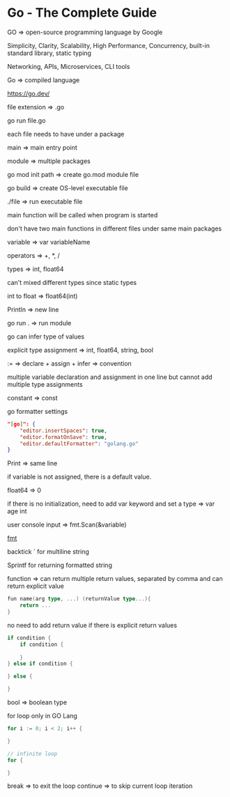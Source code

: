 # Go - The Complete Guide

GO => open-source programming language by Google

Simplicity, Clarity, Scalability, High Performance, Concurrency, built-in standard library, static typing

Networking, APIs, Microservices, CLI tools

Go => compiled language

<https://go.dev/>

file extension => .go

go run file.go

each file needs to have under a package

main => main entry point

module => multiple packages

go mod init path => create go.mod module file

go build => create OS-level executable file

./file => run executable file

main function will be called when program is started

don't have two main functions in different files under same main packages

variable => var variableName

operators => +, *, /

types => int, float64

can't mixed different types since static types

int to float => float64(int)

Println => new line

go run . => run module

go can infer type of values

explicit type assignment => int, float64, string, bool

:= => declare + assign + infer => convention

multiple variable declaration and assignment in one line but cannot add multiple type assignments

constant => const

go formatter settings

```json
"[go]": {
    "editor.insertSpaces": true,
    "editor.formatOnSave": true,
    "editor.defaultFormatter": "golang.go"
}
```

Print => same line

if variable is not assigned, there is a default value.

float64 => 0

if there is no initialization, need to add var keyword and set a type => var age int

user console input => fmt.Scan(&variable)

[fmt](https://pkg.go.dev/fmt)

backtick ` for multiline string

Sprintf for returning formatted string

function => can return multiple return values, separated by comma and can return explicit value

```go
fun name(arg type, ...) (returnValue type...){
    return ...
}
```

no need to add return value if there is explicit return values

```go
if condition {
    if condition {
    
    }
} else if condition {

} else {

}
```

bool => boolean type

for loop only in GO Lang

```go
for i := 0; i < 2; i++ {

}

// infinite loop
for {

}
```

break => to exit the loop
continue => to skip current loop iteration

